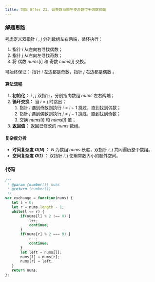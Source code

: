 ```yaml
---
title: 剑指 Offer 21. 调整数组顺序使奇数位于偶数前面
---
```


### 解题思路

考虑定义双指针 $i$ , $j$ 分列数组左右两端，循环执行：

1. 指针 $i$ 从左向右寻找偶数；
2. 指针 $j$ 从右向左寻找奇数；
3. 将 偶数 $nums[i]$ 和 奇数 $nums[j]$ 交换。

可始终保证： 指针 $i$ 左边都是奇数，指针 $j$ 右边都是偶数 。

#### 算法流程

1. **初始化：** $i$ , $j$ 双指针，分别指向数组 $nums$ 左右两端；
2. **循环交换：** 当 $i = j$ 时跳出；
    1. 指针 $i$ 遇到奇数则执行 $i = i + 1$ 跳过，直到找到偶数；
    2. 指针 $j$ 遇到偶数则执行 $j = j - 1$ 跳过，直到找到奇数；
    3. 交换 $nums[i]$ 和 $nums[j]$ 值；
3. **返回值：** 返回已修改的 $nums$ 数组。

#### 复杂度分析

- **时间复杂度 $O(N)$ ：** $N$ 为数组 $nums$ 长度，双指针 $i$, $j$ 共同遍历整个数组。
- **空间复杂度 $O(1)$ ：** 双指针 $i$, $j$ 使用常数大小的额外空间。

### 代码


```javascript
/**
 * @param {number[]} nums
 * @return {number[]}
 */
var exchange = function(nums) {
   let l = 0;
   let r = nums.length - 1;
   while(l <= r) {
       if(nums[l] % 2 !== 0) {
           l++;
           continue;
       }
       if(nums[r] % 2 === 0) {
           r--;
           continue;
       }
       let left = nums[l];
       nums[l] = nums[r];
       nums[r] = left;
   }
   return nums;
};
```
